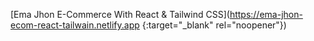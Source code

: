 [Ema Jhon E-Commerce With React & Tailwind CSS](https://ema-jhon-ecom-react-tailwain.netlify.app {:target="_blank" rel="noopener"})
